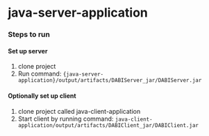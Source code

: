 # java-server-application

### Steps to run
#### Set up server
1. clone project
2. Run command:
  `{java-server-application}/output/artifacts/DABIServer_jar/DABIServer.jar`
  
#### Optionally set up client
1. clone project called java-client-application 
2. Start client by running command:
  `java-client-application/output/artifacts/DABIClient_jar/DABIClient.jar`
